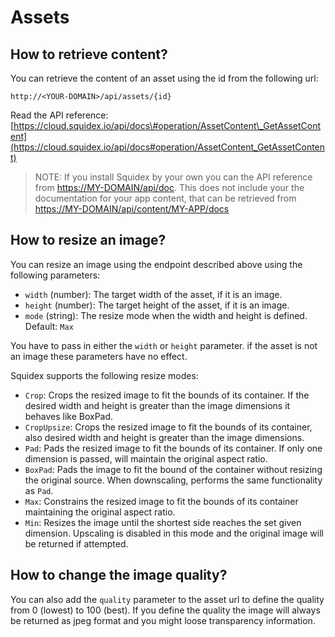 # Assets

## How to retrieve content?

You can retrieve the content of an asset using the id from the following url:

```text
http://<YOUR-DOMAIN>/api/assets/{id}
```

Read the API reference: [https://cloud.squidex.io/api/docs\#operation/AssetContent\_GetAssetContent](https://cloud.squidex.io/api/docs#operation/AssetContent_GetAssetContent)

> NOTE: If you install Squidex by your own you can the API reference from [https://MY-DOMAIN/api/doc](https://MY-DOMAIN/api/doc). This does not include your the documentation for your app content, that can be retrieved from [https://MY-DOMAIN/api/content/MY-APP/docs](https://MY-DOMAIN/api/content/MY-APP/docs)

## How to resize an image?

You can resize an image using the endpoint described above using the following parameters:

* `width` \(number\): The target width of the asset, if it is an image.
* `height` \(number\): The target height of the asset, if it is an image.
* `mode` \(string\): The resize mode when the width and height is defined. Default: `Max`

You have to pass in either the `width` or `height` parameter. if the asset is not an image these parameters have no effect.

Squidex supports the following resize modes:

* `Crop`: Crops the resized image to fit the bounds of its container. If the desired width and height is greater than the image dimensions it behaves like BoxPad.
* `CropUpsize`: Crops the resized image to fit the bounds of its container, also desired width and height is greater than the image dimensions.
* `Pad`: Pads the resized image to fit the bounds of its container. If only one dimension is passed, will maintain the original aspect ratio.
* `BoxPad`: Pads the image to fit the bound of the container without resizing the original source. When downscaling, performs the same functionality as `Pad`.
* `Max`: Constrains the resized image to fit the bounds of its container maintaining the original aspect ratio.
* `Min`: Resizes the image until the shortest side reaches the set given dimension. Upscaling is disabled in this mode and the original image will be returned if attempted.

## How to change the image quality?

You can also add the `quality` parameter to the asset url to define the quality from 0 \(lowest\) to 100 \(best\). If you define the quality the image will always be returned as jpeg format and you might loose transparency information.

